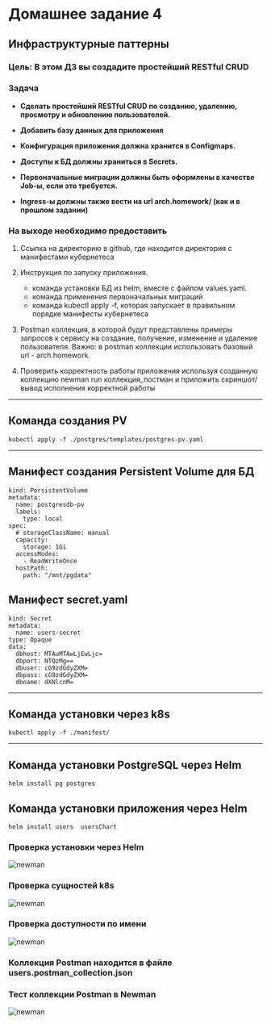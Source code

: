 # Домашнее задание 4

## Инфраструктурные паттерны
### Цель: В этом ДЗ вы создадите простейший RESTful CRUD

### Задача
- **Сделать простейший RESTful CRUD по созданию, удалению, просмотру и обновлению пользователей.**

- **Добавить базу данных для приложения**

- **Конфигурация приложения должна хранится в Configmaps.**
- **Доступы к БД должны храниться в Secrets.**
- **Первоначальные миграции должны быть оформлены в качестве Job-ы, если это требуется.**
- **Ingress-ы должны также вести на url arch.homework/ (как и в прошлом задании)**


### На выходе необходимо предоставить
1. Ссылка на директорию в github, где находится директория с манифестами кубернетеса
2. Инструкция по запуску приложения.
    - команда установки БД из helm, вместе с файлом values.yaml.
    - команда применения первоначальных миграций
    - команда kubectl apply -f, которая запускает в правильном порядке манифесты кубернетеса

3. Postman коллекция, в которой будут представлены примеры запросов к сервису на создание, получение, изменение и удаление пользователя. Важно: в postman коллекции использовать базовый url - arch.homework.
4. Проверить корректность работы приложения используя созданную коллекцию newman run коллекция_постман и приложить скриншот/вывод исполнения корректной работы





---
## Команда создания PV
```kubectl apply -f ./postgres/templates/postgres-pv.yaml```

---

## Манифест создания Persistent Volume для БД
```apiVersion: v1
kind: PersistentVolume
metadata:
  name: postgresdb-pv
  labels:
    type: local
spec:
  # storageClassName: manual
  capacity:
    storage: 1Gi
  accessModes:
    - ReadWriteOnce
  hostPath:
    path: "/mnt/pgdata"
```

## Манифест secret.yaml
```apiVersion: v1
kind: Secret
metadata:
  name: users-secret
type: Opaque
data:
  dbhost: MTAuMTAwLjEwLjc=
  dbport: NTQzMg==
  dbuser: cG9zdGdyZXM=
  dbpass: cG9zdGdyZXM=
  dbname: dXNlcnM=
```

---

## Команда установки через k8s
```kubectl apply -f ./manifest/```

---

## Команда установки PostgreSQL через Helm
```helm install pg postgres```

## Команда установки приложения через Helm
```helm install users  usersChart```


### Проверка установки через Helm
![newman](./img/helm_list.png)

### Проверка сущностей k8s
![newman](./img/k8s_items.png)

### Проверка доступности по имени

![newman](./img/arch.homework.png)

### Коллекция Postman находится в файле users.postman_collection.json
### Тест коллекции Postman в Newman

![newman](./img/newman.png)